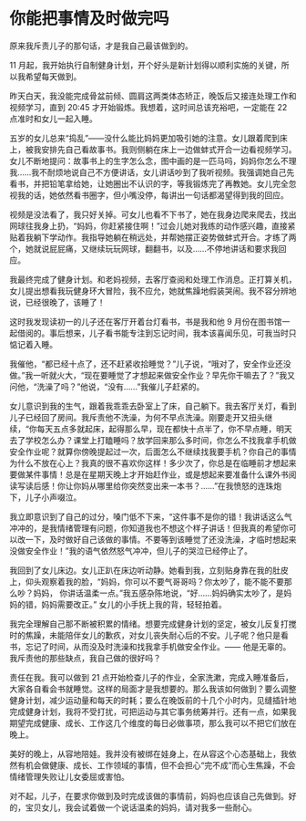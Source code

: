 # 你能把事情及时做完吗

原来我斥责儿子的那句话，才是我自己最该做到的。

11 月起，我开始执行自制健身计划，开个好头是新计划得以顺利实施的关键，所以我希望每天做到。

昨天白天，我没能完成骨盆前倾、圆肩这两类体态矫正，晚饭后又接连处理工作和视频学习，直到 20:45 才开始锻炼。我想着，这时间总该充裕吧，一定能在 22 点准时和女儿一起入睡。

五岁的女儿总来“捣乱”——没什么能比妈妈更加吸引她的注意。女儿跟着爬到床上，被我安排先自己看故事书。我则侧躺在床上一边做蚌式开合一边看视频学习。女儿不断地提问：故事书上的生字怎么念，图中画的是一匹马吗，妈妈你怎么不理我……我不耐烦地说自己不方便讲话，女儿讲话吵到了我听视频。我强调她自己先看书，并把铅笔拿给她，让她圈出不认识的字，等我锻炼完了再教她。女儿完全忽视我的话，她依然看书圈字，但小嘴没停，每讲出一句话都渴望得到我的回应。

视频是没法看了，我只好关掉。可女儿也看不下书了，她在我身边爬来爬去，找出网球往我身上扔，“妈妈，你赶紧接住啊！”过会儿她对我练的动作感兴趣，直接紧贴着我躺下学动作。我指导她躺在稍远处，并帮她摆正姿势做蚌式开合。才练了两个，她就说屁屁痛，又继续玩玩网球，翻翻书，以及……不停地讲话和要求我回应。

我最终完成了健身计划。和老妈视频，去客厅查阅和处理工作消息。正打算关机，女儿提出想看我玩健身环大冒险，我不应允，她就焦躁地假装哭闹。我不容分辨地说，已经很晚了，该睡了！

这时我发现读初一的儿子还在客厅开着台灯看书，书是我和他 9 月份在图书馆一起借阅的。事后想来，儿子看书能专注到忘记时间，我本该喜闻乐见，可我当时只惦记着入睡。

我催他，“都已经十点了，还不赶紧收拾睡觉？”儿子说，“哦对了，安全作业还没做。”我一听就火大，“现在要睡觉了才想起来做安全作业？早先你干嘛去了？”我又问他，“洗澡了吗？”他说，“没有……”我催儿子赶紧的。

女儿意识到我的生气，跟着我乖乖去卧室上了床，自己躺下。我去客厅关灯，看到儿子已经回了房间。我斥责他不洗澡，为何不早点洗澡。刚要走开又扭头继续，“你每天五点多就起床，起得那么早，现在都快十点半了，你不早点睡，明天去了学校怎么办？课堂上打瞌睡吗？放学回来那么多时间，你怎么不找我拿手机做安全作业呢？就算你傍晚提起过一次，后面怎么不继续找我要手机？你自己的事情为什么不放在心上？我真的很不喜欢你这样！多少次了，你总是在临睡前才想起来要做某件事情！总是在星期天晚上才开始赶作业，或是想起来要准备什么课外书阅读写读后感！你让你妈从哪里给你突然变出来一本书？……”在我愤怒的连珠炮下，儿子小声啜泣。

我立即意识到了自己的过分，嗓门低不下来，“这件事不是你的错！我讲话这么气冲冲的，是我情绪管理有问题，你知道我也不想这个样子讲话！但我真的希望你可以改一下，及时做好自己该做的事情。不要等到该睡觉了还没洗澡，才临时想起来没做安全作业！”我的语气依然怒气冲冲，但儿子的哭泣已经停止了。

我回到了女儿床边。女儿正趴在床边听动静。她看到我，立刻贴身靠在我的肚皮上，仰头观察着我的脸，“妈妈，你可以不要气哥哥吗？你太吵了，能不能不要那么吵？妈妈， 你讲话温柔一点。”我五感杂陈地说，“好……妈妈确实太吵了，是妈妈的错，妈妈需要改正。” 女儿的小手抚上我的背，轻轻拍着。

我完全理解自己那不断被积累的情绪。想要完成健身计划的坚定，被女儿反复打搅时的焦躁，未能陪伴女儿的歉疚，对女儿丧失耐心后的不安。儿子呢？他只是看书，忘记了时间，从而没及时洗澡和找我拿手机做安全作业。—— 他是无辜的。我斥责他的那些缺点，我自己做的很好吗？

责任在我。我可以做到 21 点开始检查儿子的作业，全家洗漱，完成入睡准备后，大家各自看会书就睡觉。这样的局面才是我想要的。那么我该如何做到？要么调整健身计划，减少运动量和每天的时耗；要么在晚饭前的十几个小时内，见缝插针地完成健身计划，我将不受打扰，可把运动与其它事务统筹并行。还有一点，如果我期望完成健康、成长、工作这几个维度的每日必做事项，那么我可以不把它们放在晚上。

美好的晚上，从容地陪娃。我并没有被绑在娃身上，在从容这个心态基础上，我依然有机会做健康、成长、工作领域的事情，但不会担心“完不成”而心生焦躁，不会情绪管理失败让儿女委屈或害怕。

对不起，儿子，在要求你做到及时完成该做的事情前，妈妈也应该自己先做到。好的，宝贝女儿，我会试着做一个说话温柔的妈妈，请对我多一些耐心。

<!---

tags: #情绪  #家庭

created_at: 2021-11-04

updated_at: 2021-11-04

--->